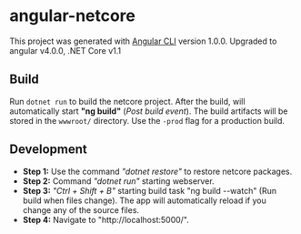 # angular-netcore

This project was generated with [Angular CLI](https://github.com/angular/angular-cli) version 1.0.0. Upgraded to angular v4.0.0, .NET Core v1.1

## Build

Run `dotnet run` to build the netcore project. After the build,  will automatically start <b>"ng build"</b> (<i>Post build event</i>). The build artifacts will be stored in the `wwwroot/` directory. Use the `-prod` flag for a production build.

## Development

<ul>
<li>
<b>Step 1:</b> Use the command <i>"dotnet restore"</i> to restore netcore packages.
</li> 
<li>
<b>Step 2:</b> Command <i>"dotnet run"</i> starting webserver.
</li> 
<li>
<b>Step 3:</b> <i>"Ctrl + Shift + B"</i> starting build task "ng build --watch" (Run build when files change). The app will automatically reload if you change any of the source files.
</li>
<li>
<b>Step 4:</b> Navigate to "http://localhost:5000/".
</li>
</ul>

